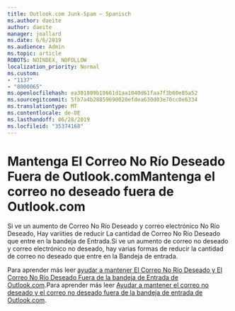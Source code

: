 ```yaml
---
title: Outlook.com Junk-Spam – Spanisch
ms.author: daeite
author: daeite
manager: joallard
ms.date: 6/6/2019
ms.audience: Admin
ms.topic: article
ROBOTS: NOINDEX, NOFOLLOW
localization_priority: Normal
ms.custom:
- "1137"
- "8000065"
ms.openlocfilehash: ea301809b10661d1aa1040d61faa7f3b60e85a52
ms.sourcegitcommit: 5fb7a4b28859690020efdea630d03e70cc0e6334
ms.translationtype: MT
ms.contentlocale: de-DE
ms.lasthandoff: 06/28/2019
ms.locfileid: "35374168"
---
```

# <a name="mantenga-el-correo-no-deseado-fuera-de-outlookcom"></a><span data-ttu-id="b867d-102">Mantenga El Correo No Río Deseado Fuera de Outlook.com</span><span class="sxs-lookup"><span data-stu-id="b867d-102">Mantenga el correo no deseado fuera de Outlook.com</span></span>

<span data-ttu-id="b867d-103">Si ve un aumento de Correo No Río Deseado y correo electrónico No Río Deseado, Hay variities de reducir La cantidad de Correo No Río Deseado que entre en la bandeja de Entrada.</span><span class="sxs-lookup"><span data-stu-id="b867d-103">Si ve un aumento de correo no deseado y correo electrónico no deseado, hay varias formas de reducir la cantidad de correo no deseado que entre en la Bandeja de entrada.</span></span>

<span data-ttu-id="b867d-104">Para aprender más leer [ayudar a mantener El Correo No Río Deseado y El Correo No Río Deseado Fuera de la bandeja de Entrada de Outlook.com](https://support.office.com/es-es/article/a3ece97b-82f8-4a5e-9ac3-e92fa6427ae4).</span><span class="sxs-lookup"><span data-stu-id="b867d-104">Para aprender más leer [Ayudar a mantener el correo no deseado y el correo no deseado fuera de la bandeja de entrada de Outlook.com](https://support.office.com/es-es/article/a3ece97b-82f8-4a5e-9ac3-e92fa6427ae4).</span></span>